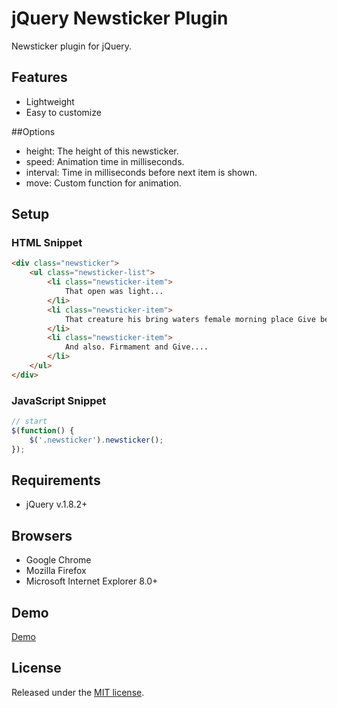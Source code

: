 # jQuery Newsticker Plugin
Newsticker plugin for jQuery.

## Features
- Lightweight
- Easy to customize

##Options
- height: The height of this newsticker.
- speed: Animation time in milliseconds.
- interval: Time in milliseconds before next item is shown.
- move: Custom function for animation.

## Setup
### HTML Snippet

```html
<div class="newsticker">
    <ul class="newsticker-list">
        <li class="newsticker-item">
        	That open was light...
        </li>
        <li class="newsticker-item">
        	That creature his bring waters female morning place Give bearing in isn't from...
        </li>
        <li class="newsticker-item">
        	And also. Firmament and Give....
        </li>
    </ul>
</div>
```

### JavaScript Snippet

```javascript
// start
$(function() {
	$('.newsticker').newsticker();
});
```

## Requirements
- jQuery v.1.8.2+  

## Browsers
- Google Chrome
- Mozilla Firefox
- Microsoft Internet Explorer 8.0+

## Demo
[Demo](http://cythilya.github.io/jquery-newsticker)

## License
Released under the [MIT license](http://opensource.org/licenses/MIT).